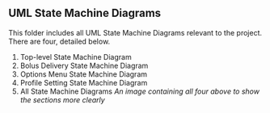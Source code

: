 ## UML State Machine Diagrams ##

This folder includes all UML State Machine Diagrams relevant to the project.
There are four, detailed below.
1. Top-level State Machine Diagram
2. Bolus Delivery State Machine Diagram
3. Options Menu State Machine Diagram
4. Profile Setting State Machine Diagram
5. All State Machine Diagrams
   *An image containing all four above to show the sections more clearly*

